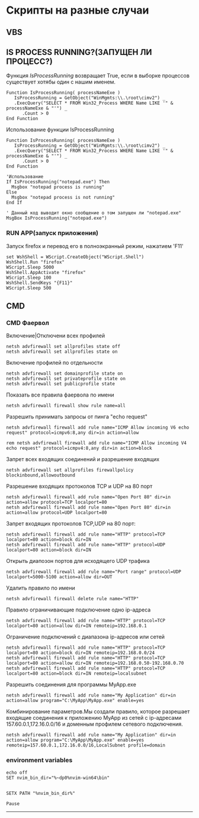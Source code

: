 # Скрипты на разные случаи

## VBS

## IS PROCESS RUNNING?(ЗАПУЩЕН ЛИ ПРОЦЕСC?)

Функция *IsProcessRunning* возвращает True, если в выборке процессов существует хотябы один с нашим именем.

```vbscript
Function IsProcessRunning( processNameExe )
   IsProcessRunning = GetObject("WinMgmts:\\.\root\cimv2") _
   .ExecQuery("SELECT * FROM Win32_Process WHERE Name LIKE '" & processNameExe & "'") _
      .Count > 0
End Function
```

Использование функции IsProcessRunning

```vbscript
Function IsProcessRunning( processNameExe )
   IsProcessRunning = GetObject("WinMgmts:\\.\root\cimv2") _
   .ExecQuery("SELECT * FROM Win32_Process WHERE Name LIKE '" & processNameExe & "'") _
      .Count > 0
End Function

'Использование
If IsProcessRunning("notepad.exe") Then
  Msgbox "notepad process is running"
Else
  Msgbox "notepad process is not running"
End If

' Данный код выводит окно сообщение о том запущен ли "notepad.exe"
MsgBox IsProcessRunning("notepad.exe")
```

### RUN APP(запуск приложения)

Запуск firefox и перевод его в полноэкранный режим, нажатием 'F11'

```vbscript
set WshShell = WScript.CreateObject("WScript.Shell")
WshShell.Run "firefox"
WScript.Sleep 5000
WshShell.AppActivate "firefox"
WScript.Sleep 100
WshShell.SendKeys "{F11}"
WScript.Sleep 500
```

## CMD

### CMD Фаервол

Включение|Отключени всех профилей

```dos
netsh advfirewall set allprofiles state off
netsh advfirewall set allprofiles state on
```

Включение профилей по отдельности

```dos
netsh advfirewall set domainprofile state on
netsh advfirewall set privateprofile state on
netsh advfirewall set publicprofile state
```

Показать все правила фаервола по имени

```dos
netsh advfirewall firewall show rule name=all
```

Разрешить принимать запросы от пинга "echo request"

```dos
netsh advfirewall firewall add rule name="ICMP Allow incoming V6 echo request" protocol=icmpv6:8,any dir=in action=allow

rem netsh advfirewall firewall add rule name="ICMP Allow incoming V4 echo request" protocol=icmpv4:8,any dir=in action=block
```

Запрет всех входящих соединений и разрешение входящих

```dos
netsh advfirewall set allprofiles firewallpolicy blockinbound,allowoutbound
```

Разрешение входящих протоколов TCP и UDP на 80 порт

```dos
netsh advfirewall firewall add rule name="Open Port 80" dir=in action=allow protocol=TCP localport=80
netsh advfirewall firewall add rule name="Open Port 80" dir=in action=allow protocol=UDP localport=80
```

Запрет входящих протоколов TCP,UDP на 80 порт:

```dos
netsh advfirewall firewall add rule name="HTTP" protocol=TCP localport=80 action=block dir=IN
netsh advfirewall firewall add rule name="HTTP" protocol=UDP localport=80 action=block dir=IN
```

Открыть диапозон портов для исходящего UDP трафика

```dos
netsh advfirewall firewall add rule name="Port range" protocol=UDP localport=5000-5100 action=allow dir=OUT
```

Удалить правило по имени

```dos
netsh advfirewall firewall delete rule name="HTTP"
```

Правило ограничивающие подключение одно ip-адреса

```dos
netsh advfirewall firewall add rule name="HTTP" protocol=TCP localport=80 action=allow dir=IN remoteip=192.168.0.1
```

Ограничение подключений с диапазона ip-адресов или сетей

```dos
netsh advfirewall firewall add rule name="HTTP" protocol=TCP localport=80 action=block dir=IN remoteip=192.168.0.0/24
netsh advfirewall firewall add rule name="HTTP" protocol=TCP localport=80 action=allow dir=IN remoteip=192.168.0.50-192.168.0.70
netsh advfirewall firewall add rule name="HTTP" protocol=TCP localport=80 action=block dir=IN remoteip=localsubnet
```

Разрешить соединения для программы MyApp.exe

```dos
netsh advfirewall firewall add rule name="My Application" dir=in action=allow program="C:\MyApp\MyApp.exe" enable=yes
```

Комбинирование параметров.Мы создали правило, которое разрешает входящие соединения к приложению MyApp из сетей с ip-адресами 157.60.0.1,172.16.0.0/16 и доменным профилем сетевого подключения.

```dos
netsh advfirewall firewall add rule name="My Application" dir=in action=allow program="C:\MyApp\MyApp.exe" enable=yes remoteip=157.60.0.1,172.16.0.0/16,LocalSubnet profile=domain
```

### environment variables

```dos
echo off
SET nvim_bin_dir="%~dp0%nvim-win64\bin"


SETX PATH "%nvim_bin_dir%"

Pause
```

***
